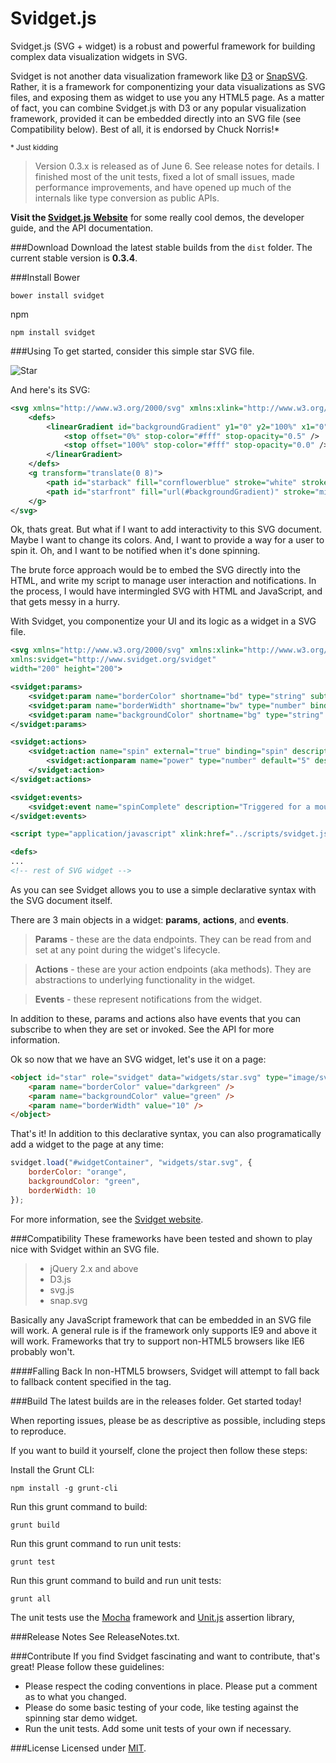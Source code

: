 ﻿Svidget.js
==========

Svidget.js (SVG + widget) is a robust and powerful framework for building complex data visualization widgets in SVG. 

Svidget is not another data visualization framework like [D3](https://github.com/mbostock/d3) or [SnapSVG](https://github.com/adobe-webplatform/Snap.svg). Rather, it is a framework for componentizing your data visualizations as SVG files, and exposing them as widget to use you any HTML5 page. As a matter of fact, you can combine Svidget.js with D3 or any popular visualization framework, provided it can be embedded directly into an SVG file (see Compatibility below). Best of all, it is endorsed by Chuck Norris!*

<small>\* Just kidding</small>

> Version 0.3.x is released as of June 6. See release notes for details. I finished most of the unit tests, fixed a lot of small issues, made performance improvements, and have opened up much of the internals like type conversion as public APIs. 

**Visit the [Svidget.js Website](http://www.svidget.com)** for some really cool demos, the developer guide, and the API documentation.


###Download
Download the latest stable builds from the `dist` folder. The current stable version is **0.3.4**.

###Install
Bower

    bower install svidget

npm

    npm install svidget

###Using
To get started, consider this simple star SVG file.

![Star](https://raw.githubusercontent.com/joeax/svidget/master/demo/images/star.png)

And here's its SVG:
```xml
<svg xmlns="http://www.w3.org/2000/svg" xmlns:xlink="http://www.w3.org/1999/xlink" width="200" height="200">
	<defs>
		<linearGradient id="backgroundGradient" y1="0" y2="100%" x1="0" x2="0">
			<stop offset="0%" stop-color="#fff" stop-opacity="0.5" />
			<stop offset="100%" stop-color="#fff" stop-opacity="0.0" />
		</linearGradient>
	</defs>
	<g transform="translate(0 8)">
		<path id="starback" fill="cornflowerblue" stroke="white" stroke-width="6" stroke-linejoin="round" d="M 100 4 L 128.214 61.1672 L 191.301 70.3344 L 145.651 114.833 L 156.427 177.666 L 100 148 L 43.5726 177.666 L 54.3493 114.833 L 8.69857 70.3344 L 71.7863 61.1672 Z" />
		<path id="starfront" fill="url(#backgroundGradient)" stroke="midnightblue" stroke-width="6" stroke-linejoin="round" d="M 100 4 L 128.214 61.1672 L 191.301 70.3344 L 145.651 114.833 L 156.427 177.666 L 100 148 L 43.5726 177.666 L 54.3493 114.833 L 8.69857 70.3344 L 71.7863 61.1672 Z" />
	</g>
</svg>
```


Ok, thats great. But what if I want to add interactivity to this SVG document. Maybe I want to change its colors. And, I want to provide a way for a user to spin it. Oh, and I want to be notified when it's done spinning. 

The brute force approach would be to embed the SVG directly into the HTML, and write my script to manage user interaction and notifications. In the process, I would have intermingled SVG with HTML and JavaScript, and that gets messy in a hurry. 

With Svidget, you componentize your UI and its logic as a widget in a SVG file.

```xml
<svg xmlns="http://www.w3.org/2000/svg" xmlns:xlink="http://www.w3.org/1999/xlink" 
xmlns:svidget="http://www.svidget.org/svidget"
width="200" height="200">

<svidget:params>
	<svidget:param name="borderColor" shortname="bd" type="string" subtype="color" binding="#starfront@stroke" />
	<svidget:param name="borderWidth" shortname="bw" type="number" binding="#starfront@stroke-width,#starback@stroke-width" />
	<svidget:param name="backgroundColor" shortname="bg" type="string" subtype="color" binding="#starback@fill" />
</svidget:params>

<svidget:actions>
	<svidget:action name="spin" external="true" binding="spin" description="Spins the star.">
		<svidget:actionparam name="power" type="number" default="5" description="The amount of power to exert on the star to begin its rotation."  />
	</svidget:action>
</svidget:actions>

<svidget:events>
	<svidget:event name="spinComplete" description="Triggered for a mouse over or touch hover on the shape." />
</svidget:events>

<script type="application/javascript" xlink:href="../scripts/svidget.js"></script>

<defs>
...
<!-- rest of SVG widget -->
```

As you can see Svidget allows you to use a simple declarative syntax with the SVG document itself.

There are 3 main objects in a widget: **params**, **actions**, and **events**. 

> **Params** - these are the data endpoints. They can be read from and set at any point during the widget's lifecycle.

> **Actions** - these are your action endpoints (aka methods). They are abstractions to underlying functionality in the widget. 

> **Events** - these represent notifications from the widget. 

In addition to these, params and actions also have events that you can subscribe to when they are set or invoked. See the API for more information.

Ok so now that we have an SVG widget, let's use it on a page:

```html
<object id="star" role="svidget" data="widgets/star.svg" type="image/svg+xml" width="200" height="200">
	<param name="borderColor" value="darkgreen" />
	<param name="backgroundColor" value="green" />
	<param name="borderWidth" value="10" />
</object>
```

That's it! In addition to this declarative syntax, you can also programatically add a widget to the page at any time:

```javascript
svidget.load("#widgetContainer", "widgets/star.svg", { 
	borderColor: "orange", 
	backgroundColor: "green",
	borderWidth: 10 
});
```

For more information, see the [Svidget website](http://www.svidget.com).



###Compatibility
These frameworks have been tested and shown to play nice with Svidget within an SVG file.

> - jQuery 2.x and above
> - D3.js
> - svg.js
> - snap.svg

Basically any JavaScript framework that can be embedded in an SVG file will work. 
A general rule is if the framework only supports IE9 and above it will work. Frameworks that try to support non-HTML5 browsers like IE6 probably won't.


####Falling Back
In non-HTML5 browsers, Svidget will attempt to fall back to fallback content specified in the <object> tag.


###Build
The latest builds are in the releases folder. Get started today! 

When reporting issues, please be as descriptive as possible, including steps to reproduce.

If you want to build it yourself, clone the project then follow these steps:

Install the Grunt CLI:

    npm install -g grunt-cli

Run this grunt command to build:

    grunt build

Run this grunt command to run unit tests:

    grunt test

Run this grunt command to build and run unit tests:

    grunt all

The unit tests use the [Mocha](http://mochajs.org/) framework and [Unit.js](http://unitjs.com/) assertion library,

###Release Notes
See ReleaseNotes.txt.

###Contribute
If you find Svidget fascinating and want to contribute, that's great! Please follow these guidelines:

- Please respect the coding conventions in place. Please put a comment as to what you changed. 
- Please do some basic testing of your code, like testing against the spinning star demo widget. 
- Run the unit tests. Add some unit tests of your own if necessary.

###License
Licensed under [MIT](http://opensource.org/licenses/MIT).


